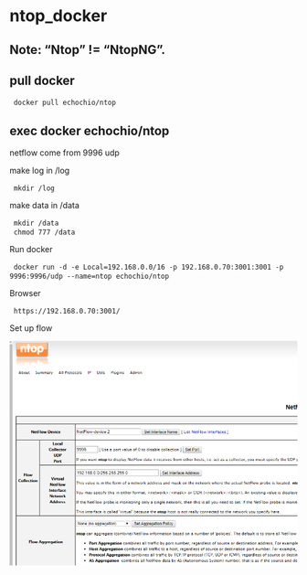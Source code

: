 # ntop_docker

 Note: “Ntop” != “NtopNG”.
 ----------

pull docker
-----------
     docker pull echochio/ntop
 
exec docker  echochio/ntop
-----------
 
 netflow come from 9996 udp
 
 make log in /log
    
     mkdir /log
 
 make data in /data

     mkdir /data
     chmod 777 /data

 Run docker  

     docker run -d -e Local=192.168.0.0/16 -p 192.168.0.70:3001:3001 -p 9996:9996/udp --name=ntop echochio/ntop

Browser
 
     https://192.168.0.70:3001/
     
Set up flow

![alt tag](https://github.com/chio-nzgft/ntop_docker/raw/master/p1.png)
     

